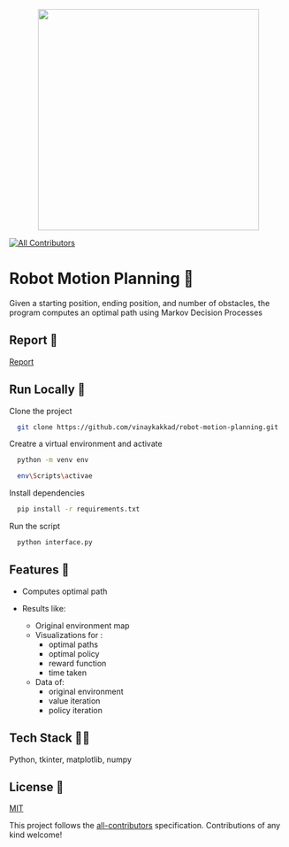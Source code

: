 <div align="center">
  
<img src="https://cdn.dribbble.com/users/1374371/screenshots/3645128/robot_gif.gif" width="400px">
  
</div>

<!-- ALL-CONTRIBUTORS-BADGE:START - Do not remove or modify this section -->
[![All Contributors](https://img.shields.io/badge/all_contributors-7-orange.svg?style=flat-square)](#contributors-)
<!-- ALL-CONTRIBUTORS-BADGE:END -->

# Robot Motion Planning 🤖

Given a starting position, ending position, and number of obstacles, the program computes an optimal path using Markov Decision Processes


## Report 🧾

[Report](https://drive.google.com/file/d/1ZwrJRm6JyIAD74Q5Pl45bECA2G1NcppO/view?usp=sharing
)


  
## Run Locally 🚀

Clone the project

```bash
  git clone https://github.com/vinaykakkad/robot-motion-planning.git
```

Creatre a virtual environment and activate

```bash
  python -m venv env

  env\Scripts\activae
```

Install dependencies

```bash
  pip install -r requirements.txt
```

Run the script

```bash
  python interface.py
```

  
## Features 🌟

- Computes optimal path

- Results like:
    
    - Original environment map
    - Visualizations for :
        - optimal paths
        - optimal policy
        - reward function
        - time taken
    - Data of:
        - original environment
        - value iteration
        - policy iteration
## Tech Stack 👨‍💻

Python, tkinter, matplotlib, numpy

  
## License 🔐

[MIT](https://choosealicense.com/licenses/mit/)

  
<!-- ALL-CONTRIBUTORS-LIST:END -->

This project follows the [all-contributors](https://github.com/all-contributors/all-contributors) specification. Contributions of any kind welcome!
